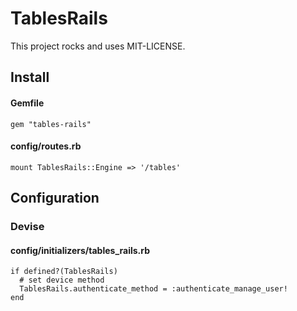 # TablesRails

This project rocks and uses MIT-LICENSE.

## Install

#### Gemfile

```
gem "tables-rails"
```

#### config/routes.rb

``` 
mount TablesRails::Engine => '/tables'
```

## Configuration

### Devise
#### config/initializers/tables_rails.rb
``` 
if defined?(TablesRails)
  # set device method
  TablesRails.authenticate_method = :authenticate_manage_user!
end
```
